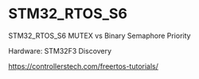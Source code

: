 # STM32_RTOS_S6
STM32_RTOS_S6 MUTEX vs Binary Semaphore Priority

Hardware: STM32F3 Discovery

https://controllerstech.com/freertos-tutorials/
